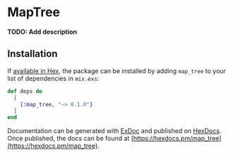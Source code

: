 # MapTree

**TODO: Add description**

## Installation

If [available in Hex](https://hex.pm/docs/publish), the package can be installed
by adding `map_tree` to your list of dependencies in `mix.exs`:

```elixir
def deps do
  [
    {:map_tree, "~> 0.1.0"}
  ]
end
```

Documentation can be generated with [ExDoc](https://github.com/elixir-lang/ex_doc)
and published on [HexDocs](https://hexdocs.pm). Once published, the docs can
be found at [https://hexdocs.pm/map_tree](https://hexdocs.pm/map_tree).

